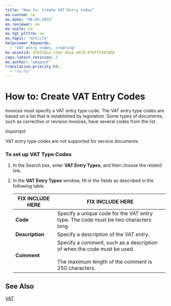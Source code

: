 ```yaml
---
title: "How to: Create VAT Entry Codes"
ms.custom: na
ms.date: "06-05-2016"
ms.reviewer: na
ms.suite: na
ms.tgt_pltfrm: na
ms.topic: "article"
helpviewer_keywords: 
  - "VAT entry codes, creating"
ms.assetid: 4fb13bce-13de-46aa-a678-976ff558f008
caps.latest.revision: 2
ms.author: "edupont"
translation.priority.ht: 
  - "ru-ru"
---
```

# How to: Create VAT Entry Codes
Invoices must specify a VAT entry type code. The VAT entry type codes are based on a list that is established by legislation. Some types of documents, such as corrective or revision invoices, have several codes from the list.  
  
> [!IMPORTANT]  
>  VAT entry type codes are not supported for service documents.  
  
### To set up VAT Type Codes  
  
1.  In the Search box, enter **VAT Entry Types**, and then choose the related link.  
  
2.  In the **VAT Entry Types** window, fill in the fields as described in the following table.  
  
    |FIX INCLUDE HERE<!--[!INCLUDE[bp_tablefield](../../ApplicationDesign/includes/bp_tablefield_md.md)] -->|FIX INCLUDE HERE<!--[!INCLUDE[bp_tabledescription](../../ApplicationDesign/includes/bp_tabledescription_md.md)] -->|  
    |---------------------------------|---------------------------------------|  
    |**Code**|Specify a unique code for the VAT entry type. The code must be two characters long.|  
    |**Description**|Specify a description of the VAT entry.|  
    |**Comment**|Specify a comment, such as a description of when the code must be used.<br /><br /> The maximum length of the comment is 250 characters.|  
  
## See Also  
 [VAT](../../LocalFunctionalityForMicrosoftDynamicsNav2016/Russia/vat.md)